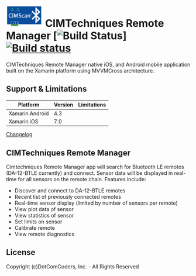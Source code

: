 # <img src="icon_small.png" /> CIMTechniques Remote Manager [![Build Status](https://www.bitrise.io/app/f3900028536998b1/status.svg?token=x3ZmH1Vdj3tqylUfgwpQGw)] [![Build status](https://build.appcenter.ms/v0.1/apps/08b65a36-6f39-4f79-acf7-15f5016f1957/branches/master/badge)](https://appcenter.ms)

CIMTechniques Remote Manager native iOS, and Android mobile application built on the Xamarin platform using MVVMCross architecture.  

## Support & Limitations

| Platform  | Version | Limitations |
| ------------- | ----------- | ----------- |
| Xamarin.Android | 4.3 |  |
| Xamarin.iOS     | 7.0 |  |

[Changelog](docs/changelog.md)

## CIMTechniques Remote Manager

Cimtechniques Remote Manager app will search for Bluetooth LE remotes (DA-12-BTLE currently) and connect.  Sensor data will be displayed in real-time for all sensors on the remote chain. Features include:

- Discover and connect to DA-12-BTLE remotes
- Recent list of previously connected remotes
- Real-time sensor display (limited by number of sensors per remote)
- View plot data of sensor
- View statistics of sensor
- Set limits on sensor
- Calibrate remote
- View remote diagnostics

## License
Copyright (c)DotComCoders, Inc. - All Rights Reserved






